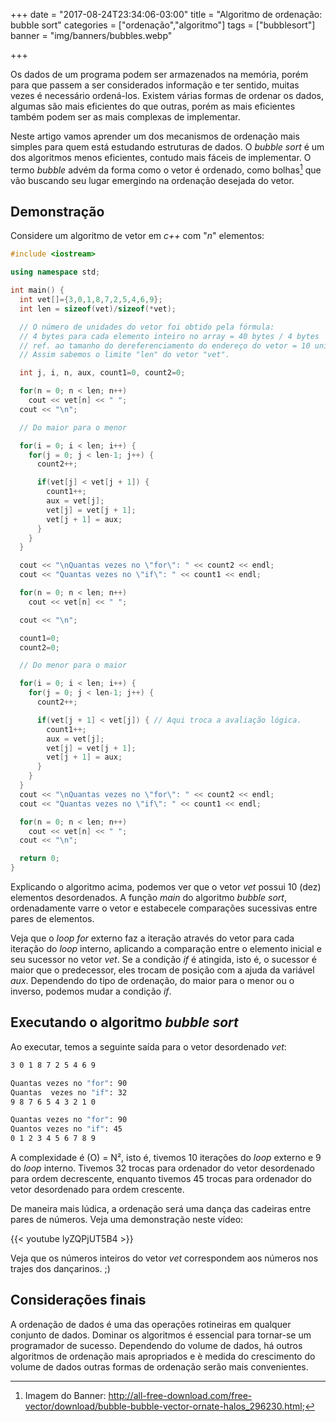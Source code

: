 +++
date = "2017-08-24T23:34:06-03:00"
title = "Algoritmo de ordenação: bubble sort"
categories = ["ordenação","algoritmo"]
tags = ["bubblesort"]
banner = "img/banners/bubbles.webp"

+++

Os dados de um programa podem ser armazenados na memória, porém para que passem a ser considerados informação e ter sentido, muitas vezes é necessário ordená-los. Existem várias formas de ordenar os dados, algumas são mais eficientes do que outras, porém as mais eficientes também podem ser as mais complexas de implementar.

Neste artigo vamos aprender um dos mecanismos de ordenação mais simples para quem está estudando estruturas de dados. O _bubble sort_ é um dos algoritmos menos eficientes, contudo mais fáceis de implementar. O termo _bubble_ advém da forma como o vetor é ordenado, como bolhas[^f1] que vão buscando seu lugar emergindo na ordenação desejada do vetor.

<!--more-->

## Demonstração

Considere um algoritmo de vetor em _c++_ com "_n_" elementos:

```c++
#include <iostream>

using namespace std;

int main() {
  int vet[]={3,0,1,8,7,2,5,4,6,9};
  int len = sizeof(vet)/sizeof(*vet);

  // O número de unidades do vetor foi obtido pela fórmula:
  // 4 bytes para cada elemento inteiro no array = 40 bytes / 4 bytes
  // ref. ao tamanho do dereferenciamento do endereço do vetor = 10 unidades.
  // Assim sabemos o limite "len" do vetor "vet".

  int j, i, n, aux, count1=0, count2=0;

  for(n = 0; n < len; n++)
    cout << vet[n] << " ";
  cout << "\n";

  // Do maior para o menor

  for(i = 0; i < len; i++) {
    for(j = 0; j < len-1; j++) {
      count2++;

      if(vet[j] < vet[j + 1]) {
        count1++;
        aux = vet[j];
        vet[j] = vet[j + 1];
        vet[j + 1] = aux;
      }
    }
  }

  cout << "\nQuantas vezes no \"for\": " << count2 << endl;
  cout << "Quantas vezes no \"if\": " << count1 << endl;

  for(n = 0; n < len; n++)
    cout << vet[n] << " ";

  cout << "\n";

  count1=0;
  count2=0;

  // Do menor para o maior

  for(i = 0; i < len; i++) {
    for(j = 0; j < len-1; j++) {
      count2++;

      if(vet[j + 1] < vet[j]) { // Aqui troca a avaliação lógica.
        count1++;
        aux = vet[j];
        vet[j] = vet[j + 1];
        vet[j + 1] = aux;
      }
    }
  }
  cout << "\nQuantas vezes no \"for\": " << count2 << endl;
  cout << "Quantas vezes no \"if\": " << count1 << endl;

  for(n = 0; n < len; n++)
    cout << vet[n] << " ";
  cout << "\n";

  return 0;
}
```

Explicando o algoritmo acima, podemos ver que o vetor _vet_ possui 10 (dez) elementos desordenados. A função _main_ do algoritmo _bubble sort_, ordenadamente varre o vetor e estabecele comparações sucessivas entre pares de elementos.

Veja que o _loop_ _for_ externo faz a iteração através do vetor para cada iteração do _loop_ interno, aplicando a comparação entre o elemento inicial e seu sucessor no vetor _vet_. Se a condição _if_ é atingida, isto é, o sucessor é maior que o predecessor, eles trocam de posição com a ajuda da variável _aux_. Dependendo do tipo de ordenação, do maior para o menor ou o inverso, podemos mudar a condição _if_.


## Executando o algoritmo _bubble sort_

Ao executar, temos a seguinte saída para o vetor desordenado _vet_:

```sh
3 0 1 8 7 2 5 4 6 9

Quantas vezes no "for": 90
Quantas  vezes no "if": 32
9 8 7 6 5 4 3 2 1 0

Quantas vezes no "for": 90
Quantos vezes no "if": 45
0 1 2 3 4 5 6 7 8 9

```

A complexidade é (O) = N², isto é, tivemos 10 iterações do _loop_ externo  e 9 do _loop_ interno. Tivemos 32 trocas para ordenador do vetor desordenado para ordem decrescente, enquanto tivemos 45 trocas para ordenador do vetor desordenado para ordem crescente.

De maneira mais lúdica, a ordenação será uma dança das cadeiras entre pares de números. Veja uma demonstração neste vídeo:

{{< youtube  lyZQPjUT5B4 >}}

Veja que os números inteiros do vetor _vet_ correspondem aos números nos trajes dos dançarinos. ;)

## Considerações finais

A ordenação de dados é uma das operações rotineiras em qualquer conjunto de dados. Dominar os algoritmos é essencial para tornar-se um programador de sucesso. Dependendo do volume de dados, há outros algoritmos de ordenação mais apropriados e è medida do crescimento do volume de dados outras formas de ordenação serão mais convenientes.

[^fa]: David Gesrob: [E-mail david81br@gmail.com](mailto: david81br@gmail.com);
[^f1]: Imagem do Banner: http://all-free-download.com/free-vector/download/bubble-bubble-vector-ornate-halos_296230.html;
